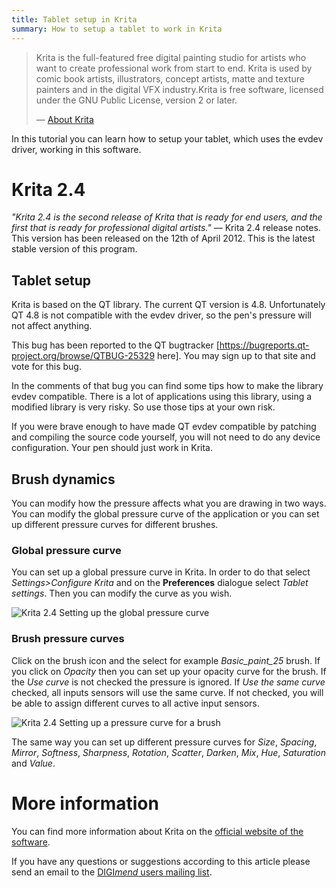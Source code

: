 ```yaml
---
title: Tablet setup in Krita
summary: How to setup a tablet to work in Krita
---
```

> Krita is the full-featured free digital painting studio for artists who want
> to create professional work from start to end. Krita is used by comic book
> artists, illustrators, concept artists, matte and texture painters and in
> the digital VFX industry.Krita is free software, licensed under the GNU
> Public License, version 2 or later.
>
> — [About Krita](https://krita.org/about/press/)

In this tutorial you can learn how to setup your tablet, which uses the
evdev driver, working in this software.

Krita 2.4
=========

*"Krita 2.4 is the second release of Krita that is ready for end users, and
the first that is ready for professional digital artists."* — Krita 2.4
release notes. This version has been released on the 12th of April 2012. This
is the latest stable version of this program.

Tablet setup
------------

Krita is based on the QT library. The current QT version is 4.8.
Unfortunately QT 4.8 is not compatible with the evdev driver, so the
pen's pressure will not affect anything.

This bug has been reported to the QT bugtracker
[https://bugreports.qt-project.org/browse/QTBUG-25329 here]. You may sign up
to that site and vote for this bug.

In the comments of that bug you can find some tips how to make the library
evdev compatible. There is a lot of applications using this library, using a
modified library is very risky. So use those tips at your own risk.

If you were brave enough to have made QT evdev compatible by patching
and compiling the source code yourself, you will not need to do any
device configuration. Your pen should just work in Krita.

Brush dynamics
--------------

You can modify how the pressure affects what you are drawing in two
ways. You can modify the global pressure curve of the application or you
can set up different pressure curves for different brushes.

### Global pressure curve

You can set up a global pressure curve in Krita. In order to do that
select *Settings\>Configure Krita* and on the **Preferences** dialogue
select *Tablet settings*. Then you can modify the curve as you wish.

![Krita 2.4 Setting up the global pressure
curve](24globalpressure.png "Krita 2.4 Setting up the global pressure curve")

### Brush pressure curves

Click on the brush icon and the select for example *Basic\_paint\_25*
brush. If you click on *Opacity* then you can set up your opacity curve
for the brush. If the *Use curve* is not checked the pressure is
ignored. If *Use the same curve* checked, all inputs sensors will use
the same curve. If not checked, you will be able to assign different
curves to all active input sensors.

![Krita 2.4 Setting up a pressure curve for a
brush](24pressureopacity.png "Krita 2.4 Setting up a pressure curve for a brush")

The same way you can set up different pressure curves for *Size*,
*Spacing*, *Mirror*, *Softness*, *Sharpness*, *Rotation*, *Scatter*,
*Darken*, *Mix*, *Hue*, *Saturation* and *Value*.

More information
================

You can find more information about Krita on the [official website of
the software](http://krita.org/).

If you have any questions or suggestions according to this article
please send an email to the [DIGI*mend* users mailing
list](mailto:digimend-users@lists.sourceforge.net).
